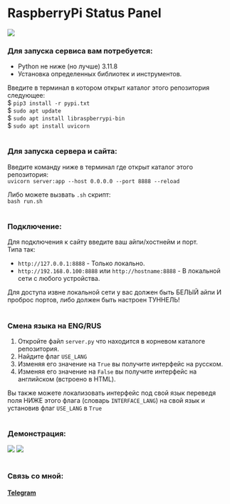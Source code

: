 # RaspberryPi Status Panel
![](https://github.com/user-attachments/assets/a8a67d26-9e34-4d98-986b-43951d04959e)

### Для запуска сервиса вам потребуется:
- Python не ниже (но лучше) 3.11.8
- Установка определенных библиотек и инструментов.

Введите в терминал в котором открыт каталог этого репозитория следующее:</br>
$ ```pip3 install -r pypi.txt```</br>
$ ```sudo apt update```</br>
$ ```sudo apt install libraspberrypi-bin```</br>
$ ```sudo apt install uvicorn```</br>

#

### Для запуска сервера и сайта:
Введите команду ниже в терминал где открыт каталог этого репозитория:</br>
```uvicorn server:app --host 0.0.0.0 --port 8888 --reload```</br>

Либо можете вызвать ```.sh``` скрипт:</br>
```bash run.sh```

#

### Подключение:
Для подключения к сайту введите ваш айпи/хостнейм и порт.</br>
Типа так:</br>
- ```http://127.0.0.1:8888``` - Только локально.
- ```http://192.168.0.100:8888``` или ```http://hostname:8888``` - В локальной сети с любого устройства.

Для доступа извне локальной сети у вас должен быть БЕЛЫЙ айпи И проброс портов, либо должен быть настроен ТУННЕЛЬ!

#

### Смена языка на ENG/RUS

1. Откройте файл ```server.py``` что находится в корневом каталоге репозитория.
2. Найдите флаг ```USE_LANG```
3. Изменяя его значение на ```True``` вы получите интерфейс на русском.
4. Изменяя его значение на ```False``` вы получите интерфейс на английском (встроено в HTML).

Вы также можете локализовать интерфейс под свой язык переведя поля НИЖЕ этого флага (словарь ```INTERFACE_LANG```) на свой язык и установив флаг ```USE_LANG``` в ```True```

#

### Демонстрация:
![](https://github.com/user-attachments/assets/f9100762-bed6-4d17-9770-e3d1ab06f214)
![](https://github.com/user-attachments/assets/8b18c68f-d19d-4250-ae8b-fabce6d57a20)

#

### Связь со мной:
#### [Telegram](https://t.me/mr_lukov)
